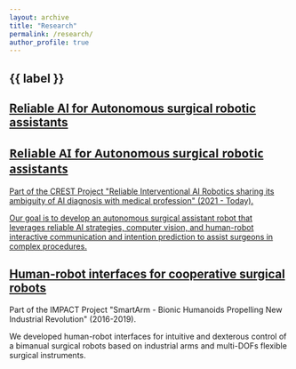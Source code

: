 ```yaml
---
layout: archive
title: "Research"
permalink: /research/
author_profile: true
---
```


<h2 id="{{ label | slugify }}" class="archive__subtitle">{{ label }}</h2>

## [Reliable AI for Autonomous surgical robotic assistants](https://www.mein.nagoya-u.ac.jp/en/medical_autonomous_surgical_assistant_robot.html)

<h2 style="color: black; font-family: Segoe UI;"><strong><a href="https://www.mein.nagoya-u.ac.jp/en/medical_autonomous_surgical_assistant_robot.html">Reliable AI for Autonomous surgical robotic assistants</strong></h2>


Part of the CREST Project "Reliable Interventional AI Robotics sharing its ambiguity of AI diagnosis with medical profession" (2021 - Today). 

Our goal is to develop an autonomous surgical assistant robot that leverages reliable AI strategies, computer vision, and human-robot interactive communication and intention prediction to assist surgeons in complex procedures.



## [Human-robot interfaces for cooperative surgical robots](http://www.mein.nagoya-u.ac.jp/en/medical_user_interface_cooperative_surgery.html)
Part of the IMPACT Project "SmartArm - Bionic Humanoids Propelling New Industrial Revolution" (2016-2019).

We developed human-robot interfaces for intuitive and dexterous control of a bimanual surgical robots based on industrial arms and multi-DOFs flexible surgical instruments.

